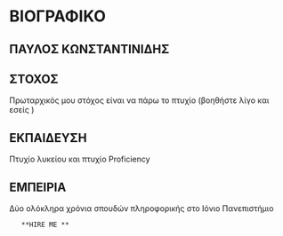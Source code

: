  #      ΒΙΟΓΡΑΦΙΚΟ 


##  ΠΑΥΛΟΣ ΚΩΝΣΤΑΝΤΙΝΙΔΗΣ
##        ΣΤΟΧΟΣ 
Πρωταρχικός μου στόχος είναι να πάρω το πτυχίο (βοηθήστε λίγο και εσείς )
##        ΕΚΠΑΙΔΕΥΣΗ   
Πτυχίο λυκείου και πτυχίο Proficiency 
##        ΕΜΠΕΙΡΙΑ  
Δύο ολόκληρα χρόνια σπουδών πληροφορικής στο Ιόνιο Πανεπιστήμιο


       **HIRE ME **
